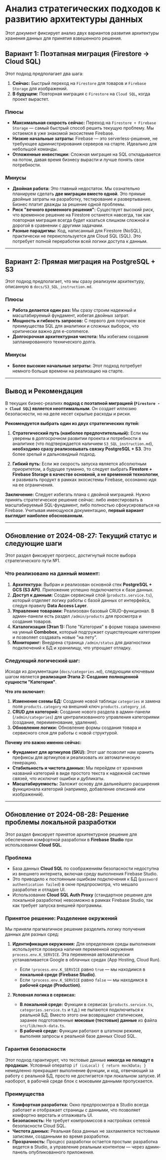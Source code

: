 # Анализ стратегических подходов к развитию архитектуры данных

Этот документ фиксирует анализ двух вариантов развития архитектуры хранения данных для принятия взвешенного решения.

## Вариант 1: Поэтапная миграция (Firestore -> Cloud SQL)

Этот подход предполагает два шага:
1.  **Сейчас:** Быстрый переход на `Firestore` для товаров и `Firebase Storage` для изображений.
2.  **В будущем:** Повторная миграция с `Firestore` на `Cloud SQL`, когда проект вырастет.

### Плюсы

*   **Максимальная скорость сейчас:** Переход на `Firestore + Firebase Storage` — самый быстрый способ решить текущую проблему. Мы остаемся в уже знакомой экосистеме Firebase.
*   **Низкие начальные затраты:** Firebase — это serverless-решение, не требующее администрирования серверов на старте. Идеально для небольшой команды.
*   **Отложенные инвестиции:** Сложная миграция на SQL откладывается на потом, давая время бизнесу вырасти и лучше понять свои потребности.

### Минусы

*   **Двойная работа:** Это главный недостаток. Мы сознательно планируем сделать **две миграции вместо одной**. Это прямые двойные затраты на разработку, тестирование и развертывание. Бизнес платит дважды за решение одной проблемы.
*   **Риск "вечного временного решения":** Существует высокий риск, что временное решение на Firestore останется навсегда, так как повторная миграция всегда будет казаться слишком сложной и дорогой в сравнении с другими задачами.
*   **Разные парадигмы:** Код, написанный для Firestore (NoSQL), практически не переиспользуется для Cloud SQL (SQL). Это потребует полной переработки всей логики доступа к данным.

---

## Вариант 2: Прямая миграция на PostgreSQL + S3

Этот подход предполагает, что мы сразу реализуем архитектуру, описанную в `docs/S3_SQL_instruction.md`.

### Плюсы

*   **Работа делается один раз:** Мы сразу строим надежный и масштабируемый фундамент, избегая двойных затрат.
*   **Мощность и гибкость запросов:** С первого дня получаем все преимущества SQL для аналитики и сложных выборок, что критически важно для e-commerce.
*   **Долгосрочная архитектурная чистота:** Мы избегаем создания запланированного технического долга.

### Минусы

*   **Более высокие начальные затраты:** Этот подход потребует немного больше времени на реализацию на старте.

---

## Вывод и Рекомендация

В текущих бизнес-реалиях **подход с поэтапной миграцией (`Firestore -> Cloud SQL`) является неоптимальным**. Он создает иллюзию безопасности, но на деле несет скрытые расходы и риски.

**Рекомендуется выбрать один из двух стратегических путей:**

1.  **Стратегический путь (наиболее предпочтительный):** Если мы уверены в долгосрочном развитии проекта и потребности в аналитике (что подтверждается наличием `S3_SQL_instruction.md`), **необходимо сразу реализовывать связку PostgreSQL + S3**. Это более зрелый и дальновидный подход.

2.  **Гибкий путь:** Если же скорость запуска является абсолютным приоритетом, а будущее туманно, то следует выбрать **Firestore + Firebase Storage в качестве основной, а не временной технологии**, и развивать продукт в рамках экосистемы Firebase, осознанно идя на ее ограничения.

**Заключение:** Следует избегать плана с двойной миграцией. Нужно принять стратегическое решение сейчас: либо инвестировать в масштабируемый SQL-фундамент, либо полностью сфокусироваться на Firebase. Учитывая имеющуюся документацию, **первый вариант выглядит наиболее обоснованным.**

---

## Обновление от 2024-08-27: Текущий статус и следующие шаги

Этот раздел фиксирует прогресс, достигнутый после выбора стратегического пути №1.

### Что реализовано на данный момент:

1.  **Архитектура:** Выбран и реализован основной стек **PostgreSQL + GCS (S3 API)**. Приложение успешно подключается к базе данных.
2.  **Доступ к данным:** Создан сервисный слой (`products.service.ts`), который отделяет логику работы с базой данных от интерфейса, следуя правилу **Data Access Layer**.
3.  **Управление товарами:** Реализован базовый CRUD-функционал. В админ-панели есть раздел `/admin/products` для просмотра и создания товаров.
4.  **Каталогизация (Этап 1):** Поле "Категория" в форме товара заменено на умный **Combobox**, который подгружает существующие категории и позволяет создавать новые "на лету".
5.  **Мониторинг:** Внедрена страница `/admin/status` для диагностики подключений к БД и хранилищу, что упрощает отладку.

### Следующий логический шаг:

Исходя из документации (`docs/categories.md`), следующим ключевым шагом является **реализация Этапа 2: Создание полноценной сущности "Категория"**.

**Что это включает:**
1.  **Изменение схемы БД:** Создание новой таблицы `categories` и замена поля `products.category` на внешний ключ `products.category_id`.
2.  **CRUD для категорий:** Создание нового раздела в админ-панели (`/admin/categories`) для централизованного управления категориями (создание, переименование, удаление).
3.  **Обновление логики:** Обновление формы создания товара и сервисного слоя для работы с новой структурой.

**Почему это важно именно сейчас:**
- **Фундамент для артикулов (SKU):** Этот шаг позволит нам хранить префиксы для артикулов и реализовать их автоматическую генерацию.
- **Стабильность и чистота данных:** Мы перейдем от хранения названий категорий в виде простого текста к надежной системе связей, что исключит ошибки и дубликаты.
- **Масштабируемость:** Заложит основу для дальнейшего расширения функционала категорий (например, добавление описаний или изображений).

---

## Обновление от 2024-08-28: Решение проблемы локальной разработки

Этот раздел фиксирует принятое архитектурное решение для обеспечения комфортной разработки в **Firebase Studio** при использовании **Cloud SQL**.

### Проблема
- База данных **Cloud SQL** по соображениям безопасности недоступна из внешнего интернета, включая среду выполнения Firebase Studio.
- Это приводило к постоянным ошибкам подключения к БД (`password authentication failed`) в окне предпросмотра, что мешало разработке и отладке UI.
- Использование **Cloud SQL Auth Proxy** (стандартное решение для локальной разработки) невозможно в рамках Firebase Studio, так как требует запуска внешней программы.

### Принятое решение: Разделение окружений
Мы приняли прагматичное решение разделить логику получения данных для разных сред:

1.  **Идентификация окружения:** Для определения среды выполнения используется проверка наличия переменной окружения `process.env.K_SERVICE`. Эта переменная автоматически устанавливается Google в облачных средах (App Hosting, Cloud Run).
    -   Если `!process.env.K_SERVICE` равно `true` — мы находимся в **локальной среде (Firebase Studio)**.
    -   Если `!process.env.K_SERVICE` равно `false` — мы находимся в **рабочей среде (Production)**.

2.  **Условная логика в сервисах:**
    -   **В локальной среде:** Функции в сервисах (`products.service.ts`, `categories.service.ts` и т.д.) не пытаются подключиться к реальной БД. Вместо этого они возвращают статические, заранее подготовленные **моковые (тестовые) данные** из файла `src/lib/mock-data.ts`.
    -   **В рабочей среде:** Функции работают в штатном режиме, выполняя запросы к реальной базе данных Cloud SQL.

### Гарантия безопасности
Этот подход гарантирует, что тестовые данные **никогда не попадут в продакшн**. Условный оператор `if (isLocal) { return mockData; }` немедленно прекращает выполнение функции, и код, отвечающий за работу с реальной БД, просто не достигается при локальном запуске. И наоборот, в рабочей среде блок с моковыми данными пропускается.

### Преимущества
- **Комфортная разработка:** Окно предпросмотра в Studio всегда работает и отображает страницы с данными, что позволяет комфортно верстать и отлаживать UI.
- **Безопасность:** Не требует компромиссов в настройках сетевой безопасности Cloud SQL.
- **Чистота данных:** Реальная база данных не захламляется тестовыми записями, созданными во время разработки.
- **Прозрачность:** Процесс разработки остается простым: разработка ведется в Studio, а управление реальным контентом — через админ-панель опубликованного приложения.
